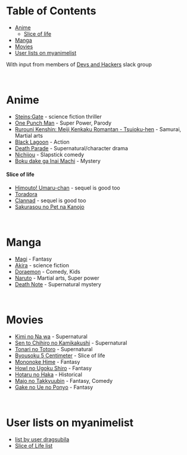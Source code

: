 # <a name="table-of-contents"></a>Table of Contents

* [Anime](#anime)
    * [Slice of life](#slice-of-life)
* [Manga](#manga)
* [Movies](#movies)
* [User lists on myanimelist](#user-lists-on-myanimelist)

With input from members of [Devs and Hackers](http://devup.in/) slack group

<br>

# <a name="anime"></a>Anime

* [Steins;Gate](https://myanimelist.net/anime/9253/Steins_Gate) - science fiction thriller
* [One Punch Man](https://myanimelist.net/anime/30276/One_Punch_Man) - Super Power, Parody
* [Rurouni Kenshin: Meiji Kenkaku Romantan - Tsuioku-hen](https://myanimelist.net/anime/44/Rurouni_Kenshin__Meiji_Kenkaku_Romantan_-_Tsuioku-hen) - Samurai, Martial arts
* [Black Lagoon](https://myanimelist.net/anime/889/Black_Lagoon) - Action
* [Death Parade](https://myanimelist.net/anime/28223/Death_Parade) - Supernatural/character drama
* [Nichijou](https://myanimelist.net/anime/10165/Nichijou) - Slapstick comedy
* [Boku dake ga Inai Machi](https://myanimelist.net/anime/31043/Boku_dake_ga_Inai_Machi) - Mystery

#### <a name="slice-of-life"></a>Slice of life

* [Himouto! Umaru-chan](https://myanimelist.net/anime/28825/Himouto_Umaru-chan) - sequel is good too
* [Toradora](https://myanimelist.net/anime/4224/Toradora)
* [Clannad](https://myanimelist.net/anime/2167/Clannad) - sequel is good too
* [Sakurasou no Pet na Kanojo](https://myanimelist.net/anime/13759/Sakurasou_no_Pet_na_Kanojo)

<br>

# <a name="manga"></a>Manga

* [Magi](https://myanimelist.net/manga/14790/Magi) - Fantasy
* [Akira](https://myanimelist.net/manga/664/Akira) - science fiction
* [Doraemon](https://myanimelist.net/manga/1032/Doraemon) - Comedy, Kids
* [Naruto](https://myanimelist.net/manga/11/Naruto) - Martial arts, Super power
* [Death Note](https://myanimelist.net/manga/21/Death_Note) - Supernatural mystery

<br>

# <a name="movies"></a>Movies

* [Kimi no Na wa](https://myanimelist.net/anime/32281/Kimi_no_Na_wa) - Supernatural
* [Sen to Chihiro no Kamikakushi](https://myanimelist.net/anime/199/Sen_to_Chihiro_no_Kamikakushi) - Supernatural
* [Tonari no Totoro](https://myanimelist.net/anime/523/Tonari_no_Totoro) - Supernatural
* [Byousoku 5 Centimeter](https://myanimelist.net/anime/1689/Byousoku_5_Centimeter) - Slice of life
* [Mononoke Hime](https://myanimelist.net/anime/164/Mononoke_Hime) - Fantasy
* [Howl no Ugoku Shiro](https://myanimelist.net/anime/431/Howl_no_Ugoku_Shiro) - Fantasy
* [Hotaru no Haka](https://myanimelist.net/anime/578/Hotaru_no_Haka) - Historical
* [Majo no Takkyuubin](https://myanimelist.net/anime/512/Majo_no_Takkyuubin) - Fantasy, Comedy
* [Gake no Ue no Ponyo](https://myanimelist.net/anime/2890/Gake_no_Ue_no_Ponyo) - Fantasy

<br>

# <a name="user-lists-on-myanimelist"></a>User lists on myanimelist

* [list by user dragsubila](https://myanimelist.net/animelist/dragsubila?status=7&order=4&order2=0)
* [Slice of Life list](https://myanimelist.net/anime/genre/36/Slice_of_Life)

